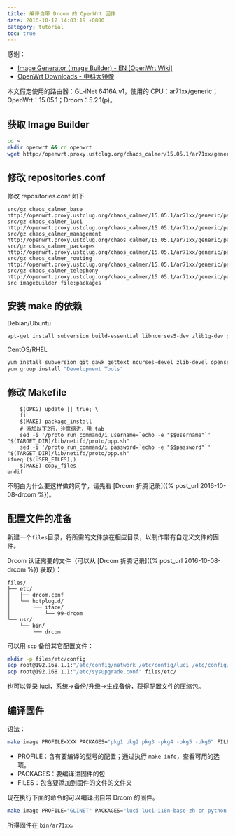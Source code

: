 ```yaml
---
title: 编译自带 Drcom 的 OpenWrt 固件
date: 2016-10-12 14:03:19 +0800
category: tutorial
toc: true
---
```


感谢：

- [Image Generator (Image Builder) - EN [OpenWrt Wiki]](https://wiki.openwrt.org/doc/howto/obtain.firmware.generate)
- [OpenWrt Downloads - 中科大镜像](http://openwrt.proxy.ustclug.org/)

本文假定使用的路由器：GL-iNet 6416A v1，使用的 CPU：ar71xx/generic；OpenWrt：15.05.1；Drcom：5.2.1(p)。

## 获取 Image Builder

```bash
cd ~
mkdir openwrt && cd openwrt
wget http://openwrt.proxy.ustclug.org/chaos_calmer/15.05.1/ar71xx/generic/OpenWrt-ImageBuilder-15.05.1-ar71xx-generic.Linux-x86_64.tar.bz2
```

## 修改 repositories.conf

修改 repositories.conf 如下

```
src/gz chaos_calmer_base http://openwrt.proxy.ustclug.org/chaos_calmer/15.05.1/ar71xx/generic/packages/base
src/gz chaos_calmer_luci http://openwrt.proxy.ustclug.org/chaos_calmer/15.05.1/ar71xx/generic/packages/luci
src/gz chaos_calmer_management http://openwrt.proxy.ustclug.org/chaos_calmer/15.05.1/ar71xx/generic/packages/management
src/gz chaos_calmer_packages http://openwrt.proxy.ustclug.org/chaos_calmer/15.05.1/ar71xx/generic/packages/packages
src/gz chaos_calmer_routing http://openwrt.proxy.ustclug.org/chaos_calmer/15.05.1/ar71xx/generic/packages/routing
src/gz chaos_calmer_telephony http://openwrt.proxy.ustclug.org/chaos_calmer/15.05.1/ar71xx/generic/packages/telephony
src imagebuilder file:packages
```

## 安装 make 的依赖

Debian/Ubuntu

```bash
apt-get install subversion build-essential libncurses5-dev zlib1g-dev gawk git ccache gettext libssl-dev xsltproc wget
```

CentOS/RHEL

```bash
yum install subversion git gawk gettext ncurses-devel zlib-devel openssl-devel libxslt wget
yum group install "Development Tools"
```

## 修改 Makefile

```
	$(OPKG) update || true; \
	fi
	$(MAKE) package_install
	# 添加以下2行，注意缩进，用 tab
	sed -i '/proto_run_command/i username=`echo -e "$$username"`' "$(TARGET_DIR)/lib/netifd/proto/ppp.sh"
	sed -i '/proto_run_command/i password=`echo -e "$$password"`' "$(TARGET_DIR)/lib/netifd/proto/ppp.sh"
ifneq ($(USER_FILES),)
	$(MAKE) copy_files
endif
```

不明白为什么要这样做的同学，请先看 [Drcom 折腾记录]({% post_url 2016-10-08-drcom %})。

## 配置文件的准备

新建一个`files`目录，将所需的文件放在相应目录，以制作带有自定义文件的固件。

Drcom 认证需要的文件（可以从 [Drcom 折腾记录]({% post_url 2016-10-08-drcom %}) 获取）：

```
files/
├── etc/
│   ├── drcom.conf
│   └── hotplug.d/
│       └── iface/
│           └── 99-drcom
└── usr/
    └── bin/
        └── drcom
```

可以用 `scp` 备份其它配置文件：

```bash
mkdir -p files/etc/config
scp root@192.168.1.1:"/etc/config/network /etc/config/luci /etc/config/wireless /etc/config/firewall" files/etc/config/
scp root@192.168.1.1:"/etc/sysupgrade.conf" files/etc/
```

也可以登录 luci，系统->备份/升级->生成备份，获得配置文件的压缩包。

## 编译固件

语法：

```bash
make image PROFILE=XXX PACKAGES="pkg1 pkg2 pkg3 -pkg4 -pkg5 -pkg6" FILES=files/
```

- PROFILE：含有要编译的型号的配置；通过执行 `make info`，查看可用的选项。
- PACKAGES：要编译进固件的包
- FILES：包含要添加到固件的文件的文件夹

现在执行下面的命令的可以编译出自带 Drcom 的固件。

```bash
make image PROFILE="GLINET" PACKAGES="luci luci-i18n-base-zh-cn python-light python-logging python-openssl python-codecs" FILES=files/
```

所得固件在 `bin/ar71xx`。
